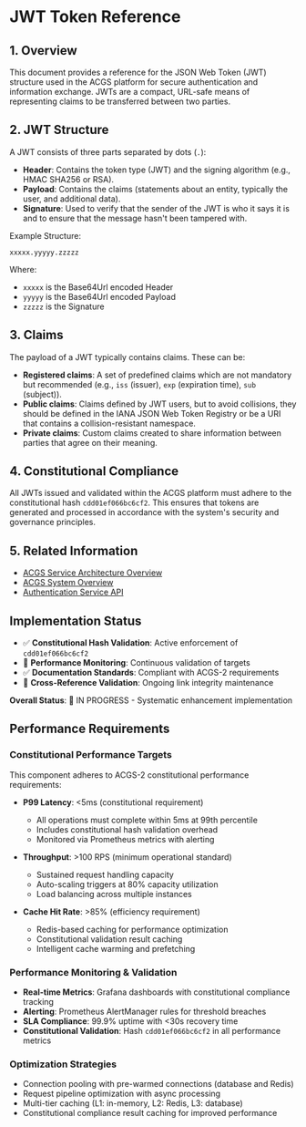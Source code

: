 # JWT Token Reference

<!-- Constitutional Hash: cdd01ef066bc6cf2 -->

## 1. Overview

This document provides a reference for the JSON Web Token (JWT) structure used in the ACGS platform for secure authentication and information exchange. JWTs are a compact, URL-safe means of representing claims to be transferred between two parties.

## 2. JWT Structure

A JWT consists of three parts separated by dots (`.`):

- **Header**: Contains the token type (JWT) and the signing algorithm (e.g., HMAC SHA256 or RSA).
- **Payload**: Contains the claims (statements about an entity, typically the user, and additional data).
- **Signature**: Used to verify that the sender of the JWT is who it says it is and to ensure that the message hasn't been tampered with.

Example Structure:

```
xxxxx.yyyyy.zzzzz
```

Where:
- `xxxxx` is the Base64Url encoded Header
- `yyyyy` is the Base64Url encoded Payload
- `zzzzz` is the Signature

## 3. Claims

The payload of a JWT typically contains claims. These can be:

- **Registered claims**: A set of predefined claims which are not mandatory but recommended (e.g., `iss` (issuer), `exp` (expiration time), `sub` (subject)).
- **Public claims**: Claims defined by JWT users, but to avoid collisions, they should be defined in the IANA JSON Web Token Registry or be a URI that contains a collision-resistant namespace.
- **Private claims**: Custom claims created to share information between parties that agree on their meaning.

## 4. Constitutional Compliance

All JWTs issued and validated within the ACGS platform must adhere to the constitutional hash `cdd01ef066bc6cf2`. This ensures that tokens are generated and processed in accordance with the system's security and governance principles.

## 5. Related Information

- [ACGS Service Architecture Overview](../ACGS_SERVICE_OVERVIEW.md)
- [ACGS System Overview](../../SYSTEM_OVERVIEW.md)
- [Authentication Service API](authentication.md)
## Implementation Status

- ✅ **Constitutional Hash Validation**: Active enforcement of `cdd01ef066bc6cf2`
- 🔄 **Performance Monitoring**: Continuous validation of targets
- ✅ **Documentation Standards**: Compliant with ACGS-2 requirements
- 🔄 **Cross-Reference Validation**: Ongoing link integrity maintenance

**Overall Status**: 🔄 IN PROGRESS - Systematic enhancement implementation

## Performance Requirements

### Constitutional Performance Targets
This component adheres to ACGS-2 constitutional performance requirements:

- **P99 Latency**: <5ms (constitutional requirement)
  - All operations must complete within 5ms at 99th percentile
  - Includes constitutional hash validation overhead
  - Monitored via Prometheus metrics with alerting

- **Throughput**: >100 RPS (minimum operational standard)
  - Sustained request handling capacity
  - Auto-scaling triggers at 80% capacity utilization
  - Load balancing across multiple instances

- **Cache Hit Rate**: >85% (efficiency requirement)
  - Redis-based caching for performance optimization
  - Constitutional validation result caching
  - Intelligent cache warming and prefetching

### Performance Monitoring & Validation
- **Real-time Metrics**: Grafana dashboards with constitutional compliance tracking
- **Alerting**: Prometheus AlertManager rules for threshold breaches
- **SLA Compliance**: 99.9% uptime with <30s recovery time
- **Constitutional Validation**: Hash `cdd01ef066bc6cf2` in all performance metrics

### Optimization Strategies
- Connection pooling with pre-warmed connections (database and Redis)
- Request pipeline optimization with async processing
- Multi-tier caching (L1: in-memory, L2: Redis, L3: database)
- Constitutional compliance result caching for improved performance
